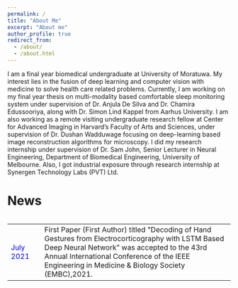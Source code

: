 ```yaml
---
permalink: /
title: "About Me"
excerpt: "About me"
author_profile: true
redirect_from: 
  - /about/
  - /about.html
---
```


I am a final year biomedical undergraduate at University of Moratuwa. My interest lies in the fusion of deep learning and computer vision with medicine to solve health care related problems. Currently, I am working on my final year thesis on multi-modality based comfortable sleep monitoring system under supervision of Dr. Anjula De Silva and Dr. Chamira Edussooriya, along with Dr. Simon Lind Kappel from Aarhus University. I am also working as a remote visiting undergraduate research fellow at Center for Advanced Imaging in Harvard’s Faculty of Arts and Sciences, under supervision of Dr. Dushan Wadduwage focusing on deep-learning based image reconstruction algorithms for microscopy.  I did my research internship under supervision of Dr. Sam John, Senior Lecturer in Neural Engineering, Department of Biomedical Engineering, University of Melbourne. Also, I got industrial exposure through research internship at Synergen Technology Labs (PVT) Ltd. 


News
====
<head>
    <link href="/_pages/news.css" rel="stylesheet">
</head>
 <div style="height: 500px; overflow: auto;">
   <table style = "border-collapse: collapse;width: 100%">
	<colgroup>
       		<col span="1" style="width: 15%;">
       		<col span="1" style="width: 85%;">
    	</colgroup>	
  	<tr>
    		<td><font color="blue">July 2021</font></td>
    		<td>First Paper (First Author) titled "Decoding of Hand Gestures from Electrocorticography with LSTM Based Deep Neural Network” was accepted to the 43rd Annual International Conference of the IEEE Engineering in Medicine & Biology Society (EMBC),2021.</td> 	
	</tr>
   </table> 
 </div>
